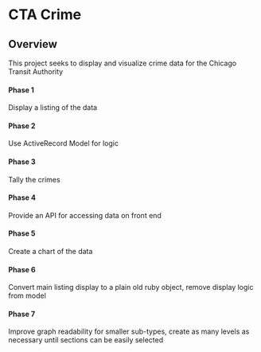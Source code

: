 # CTA Crime

## Overview

This project seeks to display and visualize crime data for the Chicago Transit Authority

#### Phase 1

Display a listing of the data

#### Phase 2

Use ActiveRecord Model for logic

#### Phase 3

Tally the crimes

#### Phase 4

Provide an API for accessing data on front end

#### Phase 5

Create a chart of the data

#### Phase 6

Convert main listing display to a plain old ruby object, remove display logic from model

#### Phase 7

Improve graph readability for smaller sub-types, create as many levels as necessary
until sections can be easily selected
